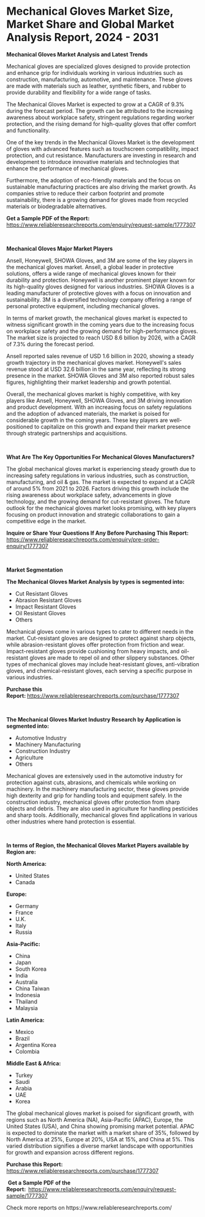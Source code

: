 <p><h1>Mechanical Gloves Market Size, Market Share and Global Market Analysis Report, 2024 - 2031</h1></p><p><strong>Mechanical Gloves Market Analysis and Latest Trends</strong></p>
<p><p>Mechanical gloves are specialized gloves designed to provide protection and enhance grip for individuals working in various industries such as construction, manufacturing, automotive, and maintenance. These gloves are made with materials such as leather, synthetic fibers, and rubber to provide durability and flexibility for a wide range of tasks.</p><p>The Mechanical Gloves Market is expected to grow at a CAGR of 9.3% during the forecast period. The growth can be attributed to the increasing awareness about workplace safety, stringent regulations regarding worker protection, and the rising demand for high-quality gloves that offer comfort and functionality.</p><p>One of the key trends in the Mechanical Gloves Market is the development of gloves with advanced features such as touchscreen compatibility, impact protection, and cut resistance. Manufacturers are investing in research and development to introduce innovative materials and technologies that enhance the performance of mechanical gloves.</p><p>Furthermore, the adoption of eco-friendly materials and the focus on sustainable manufacturing practices are also driving the market growth. As companies strive to reduce their carbon footprint and promote sustainability, there is a growing demand for gloves made from recycled materials or biodegradable alternatives.</p></p>
<p><strong>Get a Sample PDF of the Report:&nbsp;</strong> <a href="https://www.reliableresearchreports.com/enquiry/request-sample/1777307">https://www.reliableresearchreports.com/enquiry/request-sample/1777307</a></p>
<p>&nbsp;</p>
<p><strong>Mechanical Gloves Major Market Players</strong></p>
<p><p>Ansell, Honeywell, SHOWA Gloves, and 3M are some of the key players in the mechanical gloves market. Ansell, a global leader in protective solutions, offers a wide range of mechanical gloves known for their durability and protection. Honeywell is another prominent player known for its high-quality gloves designed for various industries. SHOWA Gloves is a leading manufacturer of protective gloves with a focus on innovation and sustainability. 3M is a diversified technology company offering a range of personal protective equipment, including mechanical gloves.</p><p>In terms of market growth, the mechanical gloves market is expected to witness significant growth in the coming years due to the increasing focus on workplace safety and the growing demand for high-performance gloves. The market size is projected to reach USD 8.6 billion by 2026, with a CAGR of 7.3% during the forecast period.</p><p>Ansell reported sales revenue of USD 1.6 billion in 2020, showing a steady growth trajectory in the mechanical gloves market. Honeywell's sales revenue stood at USD 32.6 billion in the same year, reflecting its strong presence in the market. SHOWA Gloves and 3M also reported robust sales figures, highlighting their market leadership and growth potential.</p><p>Overall, the mechanical gloves market is highly competitive, with key players like Ansell, Honeywell, SHOWA Gloves, and 3M driving innovation and product development. With an increasing focus on safety regulations and the adoption of advanced materials, the market is poised for considerable growth in the coming years. These key players are well-positioned to capitalize on this growth and expand their market presence through strategic partnerships and acquisitions.</p></p>
<p>&nbsp;</p>
<p><strong>What Are The Key Opportunities For Mechanical Gloves Manufacturers?</strong></p>
<p><p>The global mechanical gloves market is experiencing steady growth due to increasing safety regulations in various industries, such as construction, manufacturing, and oil & gas. The market is expected to expand at a CAGR of around 5% from 2021 to 2026. Factors driving this growth include the rising awareness about workplace safety, advancements in glove technology, and the growing demand for cut-resistant gloves. The future outlook for the mechanical gloves market looks promising, with key players focusing on product innovation and strategic collaborations to gain a competitive edge in the market.</p></p>
<p><strong>Inquire or Share Your Questions If Any Before Purchasing This Report:</strong> <a href="https://www.reliableresearchreports.com/enquiry/pre-order-enquiry/1777307">https://www.reliableresearchreports.com/enquiry/pre-order-enquiry/1777307</a></p>
<p>&nbsp;</p>
<p><strong>Market Segmentation</strong></p>
<p><strong>The Mechanical Gloves Market Analysis by types is segmented into:</strong></p>
<p><ul><li>Cut Resistant Gloves</li><li>Abrasion Resistant Gloves</li><li>Impact Resistant Gloves</li><li>Oil Resistant Gloves</li><li>Others</li></ul></p>
<p><p>Mechanical gloves come in various types to cater to different needs in the market. Cut-resistant gloves are designed to protect against sharp objects, while abrasion-resistant gloves offer protection from friction and wear. Impact-resistant gloves provide cushioning from heavy impacts, and oil-resistant gloves are made to repel oil and other slippery substances. Other types of mechanical gloves may include heat-resistant gloves, anti-vibration gloves, and chemical-resistant gloves, each serving a specific purpose in various industries.</p></p>
<p><strong>Purchase this Report:&nbsp;</strong><a href="https://www.reliableresearchreports.com/purchase/1777307">https://www.reliableresearchreports.com/purchase/1777307</a></p>
<p>&nbsp;</p>
<p><strong>The Mechanical Gloves Market Industry Research by Application is segmented into:</strong></p>
<p><ul><li>Automotive Industry</li><li>Machinery Manufacturing</li><li>Construction Industry</li><li>Agriculture</li><li>Others</li></ul></p>
<p><p>Mechanical gloves are extensively used in the automotive industry for protection against cuts, abrasions, and chemicals while working on machinery. In the machinery manufacturing sector, these gloves provide high dexterity and grip for handling tools and equipment safely. In the construction industry, mechanical gloves offer protection from sharp objects and debris. They are also used in agriculture for handling pesticides and sharp tools. Additionally, mechanical gloves find applications in various other industries where hand protection is essential.</p></p>
<p>&nbsp;</p>
<p><strong>In terms of Region, the Mechanical Gloves Market Players available by Region are:</strong></p>
<p>
    <p> <strong> North America: </strong>
        <ul>
            <li>United States</li>
            <li>Canada</li>
        </ul>
        </p> 
    <p> <strong> Europe: </strong>
        <ul>
            <li>Germany</li>
            <li>France</li>
            <li>U.K.</li>
            <li>Italy</li>
            <li>Russia</li>
        </ul>
        </p> 
    <p> <strong> Asia-Pacific: </strong>
        <ul>
            <li>China</li>
            <li>Japan</li>
            <li>South Korea</li>
            <li>India</li>
            <li>Australia</li>
            <li>China Taiwan</li>
            <li>Indonesia</li>
            <li>Thailand</li>
            <li>Malaysia</li>
        </ul>
        </p> 
    <p> <strong> Latin America: </strong>
        <ul>
            <li>Mexico</li>
            <li>Brazil</li>
            <li>Argentina Korea</li>
            <li>Colombia</li>
        </ul>
        </p> 
    <p> <strong> Middle East & Africa: </strong>
        <ul>
            <li>Turkey</li>
            <li>Saudi</li>
            <li>Arabia</li>
            <li>UAE</li>
            <li>Korea</li>
        </ul>
    </p>
    </p>
<p><p>The global mechanical gloves market is poised for significant growth, with regions such as North America (NA), Asia-Pacific (APAC), Europe, the United States (USA), and China showing promising market potential. APAC is expected to dominate the market with a market share of 35%, followed by North America at 25%, Europe at 20%, USA at 15%, and China at 5%. This varied distribution signifies a diverse market landscape with opportunities for growth and expansion across different regions.</p></p>
<p><strong>Purchase this Report: </strong><a href="https://www.reliableresearchreports.com/purchase/1777307">https://www.reliableresearchreports.com/purchase/1777307</a></p>
<p>&nbsp;<strong>Get a Sample PDF of the Report:&nbsp;&nbsp;</strong><a href="https://www.reliableresearchreports.com/enquiry/request-sample/1777307">https://www.reliableresearchreports.com/enquiry/request-sample/1777307</a></p>
<p><strong></strong></p>
<p>Check more reports on https://www.reliableresearchreports.com/</p>